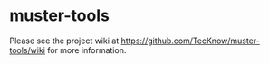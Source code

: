 # muster-tools

Please see the project wiki at https://github.com/TecKnow/muster-tools/wiki for more information.
